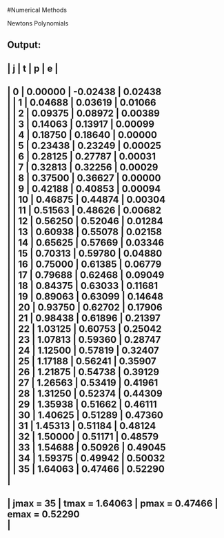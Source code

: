 #Numerical Methods 

Newtons Polynomials 


Output:
----------------------------------------------------------------
|  j  |       t            |        p             |     e       |
-----------------------------------------------------------------
|  0  | 	0.00000	   | 	-0.02438	  | 	0.02438		  
|
|  1  | 	0.04688	   | 	0.03619		  | 	0.01066		  
|
|  2  | 	0.09375	   | 	0.08972		  | 	0.00389		  
|
|  3  | 	0.14063	   | 	0.13917		  | 	0.00099		  
|
|  4  | 	0.18750	   | 	0.18640		  | 	0.00000		  
|
|  5  | 	0.23438	   | 	0.23249		  | 	0.00025		  
|
|  6  | 	0.28125	   | 	0.27787		  | 	0.00031		  
|
|  7  | 	0.32813	   | 	0.32256		  | 	0.00029		  
|
|  8  | 	0.37500	   | 	0.36627		  | 	0.00000		  
|
|  9  | 	0.42188	   | 	0.40853		  | 	0.00094		  
|
|  10  | 	0.46875	   | 	0.44874		  | 	0.00304		  
|
|  11  | 	0.51563	   | 	0.48626		  | 	0.00682		  
|
|  12  | 	0.56250	   | 	0.52046		  | 	0.01284		  
|
|  13  | 	0.60938	   | 	0.55078		  | 	0.02158		  
|
|  14  | 	0.65625	   | 	0.57669		  | 	0.03346		  
|
|  15  | 	0.70313	   | 	0.59780		  | 	0.04880		  
|
|  16  | 	0.75000	   | 	0.61385		  | 	0.06779		  
|
|  17  | 	0.79688	   | 	0.62468		  | 	0.09049		  
|
|  18  | 	0.84375	   | 	0.63033		  | 	0.11681		  
|
|  19  | 	0.89063	   | 	0.63099		  | 	0.14648		  
|
|  20  | 	0.93750	   | 	0.62702		  | 	0.17906		  
|
|  21  | 	0.98438	   | 	0.61896		  | 	0.21397		  
|
|  22  | 	1.03125	   | 	0.60753		  | 	0.25042		  
|
|  23  | 	1.07813	   | 	0.59360		  | 	0.28747		  
|
|  24  | 	1.12500	   | 	0.57819		  | 	0.32407		  
|
|  25  | 	1.17188	   | 	0.56241		  | 	0.35907		  
|
|  26  | 	1.21875	   | 	0.54738		  | 	0.39129		  
|
|  27  | 	1.26563	   | 	0.53419		  | 	0.41961		  
|
|  28  | 	1.31250	   | 	0.52374		  | 	0.44309		  
|
|  29  | 	1.35938	   | 	0.51662		  | 	0.46111		  
|
|  30  | 	1.40625	   | 	0.51289		  | 	0.47360		  
|
|  31  | 	1.45313	   | 	0.51184		  | 	0.48124		  
|
|  32  | 	1.50000	   | 	0.51171		  | 	0.48579		  
|
|  33  | 	1.54688	   | 	0.50926		  | 	0.49045		  
|
|  34  | 	1.59375	   | 	0.49942		  | 	0.50032		  
|
|  35  | 	1.64063	   | 	0.47466		  | 	0.52290		  
|
------------------------------------------------------------------------------------------------------------------------------------------------------
| jmax = 35 | tmax = 1.64063	| pmax = 0.47466  |	emax = 0.52290	  
|
---------------------------------------------------------------------------

